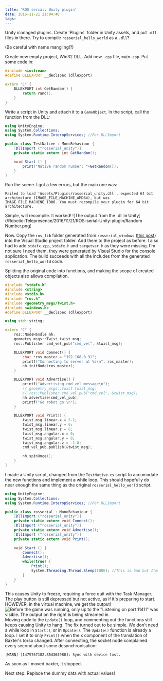 ```yaml
---
title: 'ROS serial: Unity plugin'
date: 2016-11-21 21:04:48
tags:
---
```

Unity managed plugins.
Create 'Plugins' folder in Unity assets, and put `.dll` files in there.
Try to compile `rosserial_hello_world` as a `.dll`?

(Be careful with name mangling!?)

Create new empty project, Win32 DLL.
Add new `.cpp` file, `main.cpp`.
Put some code in:
```cpp main.cpp (rosserial_hello_world)
#include <iostream>
#define DLLEXPORT __declspec (dllexport)

extern "C" {
	DLLEXPORT int GetRandom() {
		return rand();
	}
}
```

Write a script in Unity and attach it to a `GameObject`.
In the script, call the function from the DLL:
```cs TestNative.cs
using UnityEngine;
using System.Collections;
using System.Runtime.InteropServices; //For DLLImport

public class TestNative : MonoBehaviour {
	[DllImport ("rosserial_unity")]
	private static extern int GetRandom();

	void Start () {
		print("Native random number: "+GetRandom());
	}
}
```
Run the scene.
I got a few errors, but the main one was:
```none Unity console
Failed to load 'Assets/Plugins/rosserial_unity.dll', expected 64 bit architecture (IMAGE_FILE_MACHINE_AMD64), but was IMAGE_FILE_MACHINE_I386. You must recompile your plugin for 64 bit architecture.
```
Simple, will recompile.
It worked!
![The output from the .dll in Unity](/Robotic-Telepresence/2016/11/21/ROS-serial-Unity-plugin/Random Number.png)

Now. Copy the `ros_lib` folder generated from `rosserial_windows` ([this post](/Robotic-Telepresence/2016/11/21/ROS-serial/)) into the Visual Studio project folder.
Add them to the project as before.
I also had to add `stdafx.cpp`, `stdafx.h` and `targetver.h` as they were missing. I'm not sure I need them, they were generated by Visual Studio for the console application.
The build succeeds with all the includes from the generated `rosserial_hello_world` code.

Splitting the original code into functions, and making the scope of created objects also allows compilation.
```cpp main.cpp (rosserial_unity)
#include "stdafx.h"
#include <string>
#include <stdio.h>
#include "ros.h"
#include <geometry_msgs/Twist.h>
#include <windows.h>
#define DLLEXPORT __declspec (dllexport)

using std::string;

extern "C" {
	ros::NodeHandle nh;
	geometry_msgs::Twist twist_msg;
	ros::Publisher cmd_vel_pub("cmd_vel", &twist_msg);

	DLLEXPORT void Connect() {
		char *ros_master = "192.168.0.31";
		printf("Connecting to server at %s\n", ros_master);
		nh.initNode(ros_master);
	}

	DLLEXPORT void Advertise() {
		printf("Advertising cmd_vel message\n");
		// geometry_msgs::Twist twist_msg;
		// ros::Publisher cmd_vel_pub("cmd_vel", &twist_msg);
		nh.advertise(cmd_vel_pub);
		printf("Go robot go!\n");
	}

	DLLEXPORT void Print() {
		twist_msg.linear.x = 5.1;
		twist_msg.linear.y = 0;
		twist_msg.linear.z = 0;
		twist_msg.angular.x = 0;
		twist_msg.angular.y = 0;
		twist_msg.angular.z = -1.8;
		cmd_vel_pub.publish(&twist_msg);

		nh.spinOnce();
	}
}
```
I made a Unity script, changed from the `TestNative.cs` script to accomodate the new functions and implement a while loop.
This should hopefully do near enough the same thing as the original `rosserial_hello_world` script.
```cs rosserial.cs
using UnityEngine;
using System.Collections;
using System.Runtime.InteropServices; //For DLLImport

public class rosserial : MonoBehaviour {
	[DllImport ("rosserial_unity")]
	private static extern void Connect();
	[DllImport ("rosserial_unity")]
	private static extern void Advertise();
	[DllImport ("rosserial_unity")]
	private static extern void Print();

	void Start () {
		Connect();
		Advertise();
		while(true) {
			Print();
			System.Threading.Thread.Sleep(1000); //This is bad but I'm just testing
		}
	}
}
```
This causes Unity to freeze, requiring a force quit with the Task Manager.
The play button is still depressed but not active, as if it's preparing to start.
HOWEVER, in the virtual machine, we get the output!
![Before the game was running, only up to the "Listening on port 11411" was visible. The output on the right is being streamed in.](/Robotic-Telepresence/2016/11/21/ROS-serial-Unity-plugin/Success.png)
Moving code to the `Update()` loop, and commenting out the functions still keeps causing Unity to hang.
The fix turned out to be simple.
We don't need a while loop in `Start()`, or in `Update()`. The `Update()` function is already a loop.
I set it to only `Print()` when the x component of the translation of Baxter's torso changed.
After connecting, the socket node complained every second about some desynchronisation:
```none Console output (excerpt)
[WARN] [1479767182.854363980]: Sync with device lost.
```
As soon as I moved baxter, it stopped.

Next step: Replace the dummy data with actual values!
